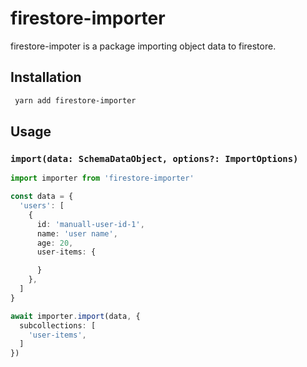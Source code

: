# firestore-importer

firestore-impoter is a package importing object data to firestore.

## Installation

```sh
 yarn add firestore-importer

```

## Usage


### ```import(data: SchemaDataObject, options?: ImportOptions)```

```ts
import importer from 'firestore-importer'

const data = {
  'users': [
    {
      id: 'manuall-user-id-1',
      name: 'user name',
      age: 20,
      user-items: {

      }
    },
  ]
}

await importer.import(data, {
  subcollections: [
    'user-items',
  ]
})

```
